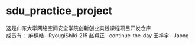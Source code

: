 # sdu_practice_project
这是山东大学网络空间安全学院创新创业实践课程项目开发仓库    
成员有：
麻棵皓--RyougiShiki-215
赵翔正--continue-the-day
王祥宇--Jaong
